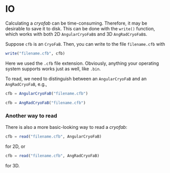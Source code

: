 # IO

Calculating a *cryofab* can be time-consuming. Therefore, it may be desirable
to save it to disk. This can be done with the `write()` function, which works
with both 2D `AngularCryoFaB`s and 3D `AngRadCryoFaB`s.

Suppose `cfb` is an `CryoFaB`. Then, you can write to the file `filename.cfb` with
```julia
write("filename.cfb", cfb)
```
Here we used the `.cfb` file extension. Obviously, anything your operating
system supports works just as well, like `.bin`.

To read, we need to distinguish between an `AngularCryoFaB` and an
`AngRadCryoFaB`, e.g.,
```julia
cfb = AngularCryoFaB("filename.cfb")

cfb = AngRadCryoFaB("filename.cfb")
```


### Another way to read

There is also a more basic-looking way to read a *cryofab*:
```julia
cfb = read("filename.cfb", AngularCryoFaB)
```
for 2D, or
```julia
cfb = read("filename.cfb", AngRadCryoFaB)
```
for 3D.
